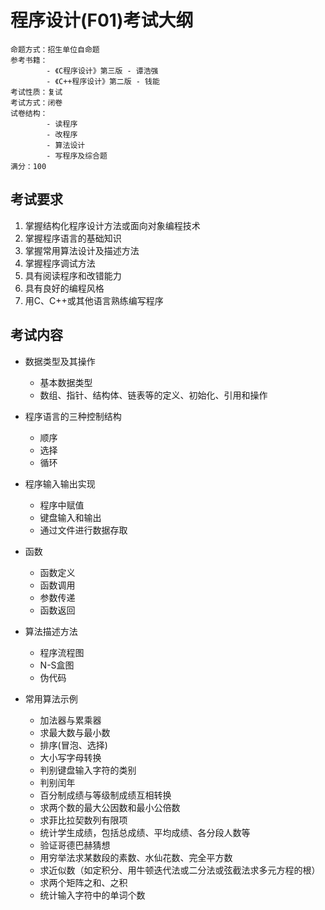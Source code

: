 # 程序设计(F01)考试大纲

```log
命题方式：招生单位自命题
参考书籍：
        - 《C程序设计》第三版 - 谭浩强
        - 《C++程序设计》第二版 - 钱能
考试性质：复试
考试方式：闭卷
试卷结构：
        - 读程序
        - 改程序
        - 算法设计
        - 写程序及综合题
满分：100
```

## 考试要求

1. 掌握结构化程序设计方法或面向对象编程技术
2. 掌握程序语言的基础知识
3. 掌握常用算法设计及描述方法
4. 掌握程序调试方法
5. 具有阅读程序和改错能力
6. 具有良好的编程风格
7. 用C、C++或其他语言熟练编写程序

## 考试内容

- 数据类型及其操作
  - 基本数据类型
  - 数组、指针、结构体、链表等的定义、初始化、引用和操作

- 程序语言的三种控制结构
  - 顺序
  - 选择
  - 循环

- 程序输入输出实现
  - 程序中赋值
  - 键盘输入和输出
  - 通过文件进行数据存取

- 函数
  - 函数定义
  - 函数调用
  - 参数传递
  - 函数返回

- 算法描述方法
  - 程序流程图
  - N-S盒图
  - 伪代码

- 常用算法示例
  - 加法器与累乘器
  - 求最大数与最小数
  - 排序(冒泡、选择)
  - 大小写字母转换
  - 判别键盘输入字符的类别
  - 判别闰年
  - 百分制成绩与等级制成绩互相转换
  - 求两个数的最大公因数和最小公倍数
  - 求菲比拉契数列有限项
  - 统计学生成绩，包括总成绩、平均成绩、各分段人数等
  - 验证哥德巴赫猜想
  - 用穷举法求某数段的素数、水仙花数、完全平方数
  - 求近似数（如定积分、用牛顿迭代法或二分法或弦截法求多元方程的根）
  - 求两个矩阵之和、之积
  - 统计输入字符中的单词个数